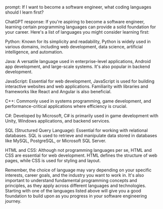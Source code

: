 prompt:
If I want to become a software engineer, what coding languages should I learn first?

ChatGPT response:
If you're aspiring to become a software engineer, learning certain programming languages can provide a solid foundation for your career. Here's a list of languages you might consider learning first:

Python: Known for its simplicity and readability, Python is widely used in various domains, including web development, data science, artificial intelligence, and automation.

Java: A versatile language used in enterprise-level applications, Android app development, and large-scale systems. It's also popular in backend development.

JavaScript: Essential for web development, JavaScript is used for building interactive websites and web applications. Familiarity with libraries and frameworks like React and Angular is also beneficial.

C++: Commonly used in systems programming, game development, and performance-critical applications where efficiency is crucial.

C#: Developed by Microsoft, C# is primarily used in game development with Unity, Windows applications, and backend services.

SQL (Structured Query Language): Essential for working with relational databases. SQL is used to retrieve and manipulate data stored in databases like MySQL, PostgreSQL, or Microsoft SQL Server.

HTML and CSS: Although not programming languages per se, HTML and CSS are essential for web development. HTML defines the structure of web pages, while CSS is used for styling and layout.

Remember, the choice of language may vary depending on your specific interests, career goals, and the industry you want to work in. It's also important to understand fundamental programming concepts and principles, as they apply across different languages and technologies. Starting with one of the languages listed above will give you a good foundation to build upon as you progress in your software engineering journey.